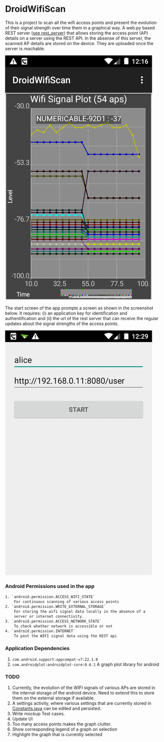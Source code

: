 # DroidWifiScan
This is a project to scan all the wifi access points and present the evolution of their signal strength over time them in a graphical way. A web.py based REST server ([see rest_server](https://github.com/pcoder/DroidWifiScan/tree/master/rest_server)) that allows storing the access point (AP) details on a server using the REST API. In the absense of this server, the scanned AP details are stored on the device. They are uploaded once the server is reachable.

![Screenshot](https://raw.githubusercontent.com/pcoder/DroidWifiScan/master/screenshots/Screenshot_2015-11-16-00-16-13.png "Screenshot of the app")


The start screen of the app prompts a screen as shown in the screenshot below. It requires: (i) an application key for identification and authentification and (ii) the url of the rest server that can receive the regular updates about the signal strengths of the access points.

![Login](https://raw.githubusercontent.com/pcoder/DroidWifiScan/master/screenshots/Screenshot_2015-11-16-00-29-59.png)


### Android Permissions used in the app

	1. `android.permission.ACCESS_WIFI_STATE`
		For continuous scanning of various access points
	2. `android.permission.WRITE_EXTERNAL_STORAGE`
		For storing the wifi signal data locally in the absence of a 
		server or internet connectivity.
	3. `android.permission.ACCESS_NETWORK_STATE`
		To check whether network is accessible or not
	4. `android.permission.INTERNET`
		To post the WIFI signal data using the REST api


### Application Dependencies

1. `com.android.support:appcompat-v7:22.1.0`
2. `com.androidplot:androidplot-core:0.6.1` A graph plot library for android


### TODO

1. Currently, the evolution of the WIFI signals of various APs are stored in the internal storage of the android device. Need to extend this to store them on the external storage if available.
2. A settings activity, where various settings that are currently stored in [Constants.java](https://github.com/pcoder/DroidWifiScan/blob/master/app/src/main/java/pcoder/net/droidwifiscan/Constants.java) can be edited and persisted.
3. Write mockup Test cases.
4. Update UI
  1. Too many access points makes the graph clutter.
  2. Show corresponding legend of a graph on selection
  3. Highlight the graph that is currently selected


